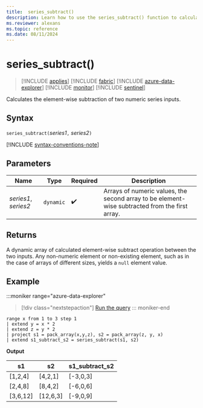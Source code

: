 ```yaml
---
title:  series_subtract()
description: Learn how to use the series_subtract() function to calculate the element-wise subtraction of two numeric series inputs.
ms.reviewer: alexans
ms.topic: reference
ms.date: 08/11/2024
---
```

# series_subtract()

> [!INCLUDE [applies](../includes/applies-to-version/applies.md)] [!INCLUDE [fabric](../includes/applies-to-version/fabric.md)] [!INCLUDE [azure-data-explorer](../includes/applies-to-version/azure-data-explorer.md)] [!INCLUDE [monitor](../includes/applies-to-version/monitor.md)] [!INCLUDE [sentinel](../includes/applies-to-version/sentinel.md)]

Calculates the element-wise subtraction of two numeric series inputs.

## Syntax

`series_subtract(`*series1*`,` *series2*`)`

[!INCLUDE [syntax-conventions-note](../includes/syntax-conventions-note.md)]

## Parameters

| Name | Type | Required | Description |
|--|--|--|--|
| *series1*, *series2* | `dynamic` |  :heavy_check_mark: | Arrays of numeric values, the second array to be element-wise subtracted from the first array.|

## Returns

A dynamic array of calculated element-wise subtract operation between the two inputs. Any non-numeric element or non-existing element, such as in the case of arrays of different sizes, yields a `null` element value.

## Example

:::moniker range="azure-data-explorer"
> [!div class="nextstepaction"]
> <a href="https://dataexplorer.azure.com/clusters/help/databases/Samples?query=H4sIAAAAAAAAA1XMMQoCMRBG4d5T/OVG0sxae5YQ4ygqbsLMCEnw8EYRF9uPx5O4nBkVJ8l3ECxjBzUuoM0TXI2XIxr2o9hiXqkPal8qkq+cDEoDS0y3EEVim6pvvjsPnf+9ezSP6tabUtDHwSQmC59aWS6sP5yU3hv3Ar+CKt2tAAAA" target="_blank">Run the query</a>
::: moniker-end

```kusto
range x from 1 to 3 step 1
| extend y = x * 2
| extend z = y * 2
| project s1 = pack_array(x,y,z), s2 = pack_array(z, y, x)
| extend s1_subtract_s2 = series_subtract(s1, s2)
```

**Output**

|s1|s2|s1_subtract_s2|
|---|---|---|
|[1,2,4]|[4,2,1]|[-3,0,3]|
|[2,4,8]|[8,4,2]|[-6,0,6]|
|[3,6,12]|[12,6,3]|[-9,0,9]|
